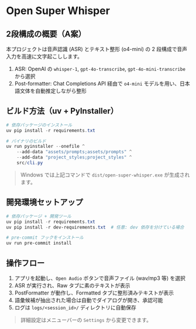 # Open Super Whisper

## 2段構成の概要（A案）

本プロジェクトは音声認識 (ASR) とテキスト整形 (o4-mini) の 2 段構成で音声入力を高速に文字起こしします。

1. ASR: OpenAI の `whisper-1`, `gpt-4o-transcribe`, `gpt-4o-mini-transcribe` から選択
2. Post-formatter: Chat Completions API 経由で `o4-mini` モデルを用い、日本語文体を自動推定しながら整形

## ビルド方法（uv + PyInstaller）

```powershell
# 依存パッケージのインストール
uv pip install -r requirements.txt

# バイナリのビルド
uv run pyinstaller --onefile ^
    --add-data "assets/prompts;assets/prompts" ^
    --add-data "project_styles;project_styles" ^
    src/cli.py
```

> Windows では上記コマンドで `dist/open-super-whisper.exe` が生成されます。 

## 開発環境セットアップ

```powershell
# 依存パッケージ + 開発ツール
uv pip install -r requirements.txt
uv pip install -r dev-requirements.txt  # 任意: dev 依存を分けている場合

# pre-commit フックをインストール
uv run pre-commit install
``` 

## 操作フロー

1. アプリを起動し、`Open Audio` ボタンで音声ファイル (wav/mp3 等) を選択
2. ASR が実行され、Raw タブに素のテキストが表示
3. PostFormatter が動作し、Formatted タブに整形済みテキストが表示
4. 語彙候補が抽出された場合は自動でダイアログが開き、承認可能
5. ログは `logs/<session_id>/` ディレクトリに自動保存

> 詳細設定はメニューバーの `Settings` から変更できます。 